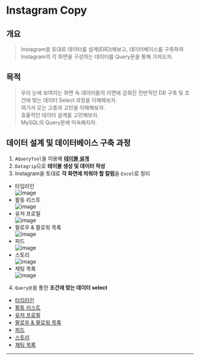 # Instagram Copy

## 개요

> Instagram을 토대로 데이터를 설계(ERD)해보고, 데이터베이스를 구축하여 Instagram의 각 화면을 구성하는 데이터를 Query문을 통해 가져오자.

## 목적

> 우리 눈에 보여지는 화면 속 데이터들의 이면에 감춰진 전반적인 DB 구축 및 조건에 맞는 데이터 Select 과정을 이해해보자.   
> 여기서 오는 고충과 고민을 이해해보자.   
> 효율적인 데이터 설계를 고민해보자.   
> MySQL의 Query문에 익숙해지자.

## 데이터 설계 및 데이터베이스 구축 과정

1. `AQueryTool`을 이용해 [**테이블 설계**](https://github.com/khyup0629/Instagram-copy/blob/main/Instagram_Database_Copy/Instagram%20DB%20Table%20MySQL.txt)
2. `Datagrip`으로 **테이블 생성 및 데이터 작성**
3. Instagram을 토대로 **각 화면에 띄워야 할 칼럼**을 `Excel`로 정리
  - 타임라인   
![image](https://user-images.githubusercontent.com/43658658/134375698-a4c946d9-8674-4e6b-bbdf-f15d75d9473f.png)
  - 활동 리스트   
![image](https://user-images.githubusercontent.com/43658658/134375799-f7221423-49ad-4b61-b4e2-6e072377027a.png)
  - 유저 프로필   
![image](https://user-images.githubusercontent.com/43658658/134376169-7a8ec8cf-6e06-411a-babb-20abb3ab975c.png)  
  - 팔로우 & 팔로워 목록   
![image](https://user-images.githubusercontent.com/43658658/134376366-2450f760-a00d-4532-98f2-123ef6887464.png)
  - 피드   
![image](https://user-images.githubusercontent.com/43658658/134376447-35b757b9-97f6-494f-b045-5b0279639e54.png)
  - 스토리   
![image](https://user-images.githubusercontent.com/43658658/134376586-a97c1c88-e148-4fd8-81b5-411847e0e56a.png)
  - 채팅 목록   
![image](https://user-images.githubusercontent.com/43658658/134376655-2ea6621b-3273-4a72-bf37-d82c0b924a6f.png)
4. `Query문`을 통한 **조건에 맞는 데이터 select**
  - [타임라인](https://github.com/khyup0629/Instagram-copy/blob/main/Instagram_Database_Copy/Instagram%20DB%20%ED%83%80%EC%9E%84%EB%9D%BC%EC%9D%B8.md#%ED%83%80%EC%9E%84%EB%9D%BC%EC%9D%B8-%ED%99%94%EB%A9%B4)
  - [활동 리스트](https://github.com/khyup0629/Instagram-copy/blob/main/Instagram_Database_Copy/Instagram%20DB%20%ED%99%9C%EB%8F%99%20%EB%A6%AC%EC%8A%A4%ED%8A%B8.md#%ED%99%9C%EB%8F%99-%EB%A6%AC%EC%8A%A4%ED%8A%B8)
  - [유저 프로필](https://github.com/khyup0629/Instagram-copy/blob/main/Instagram_Database_Copy/Instagram%20DB%20%ED%94%84%EB%A1%9C%ED%95%84%20%ED%99%94%EB%A9%B4.md#%ED%94%84%EB%A1%9C%ED%95%84-%ED%99%94%EB%A9%B4)
  - [팔로우 & 팔로워 목록](https://github.com/khyup0629/Instagram-copy/blob/main/Instagram_Database_Copy/Instagram%20DB%20%ED%8C%94%EB%A1%9C%EC%9B%8C%2C%20%ED%8C%94%EB%A1%9C%EC%9E%89%20%EB%A6%AC%EC%8A%A4%ED%8A%B8.md#%ED%8C%94%EB%A1%9C%EC%9B%8C-%EB%A6%AC%EC%8A%A4%ED%8A%B8)
  - [피드](https://github.com/khyup0629/Instagram-copy/blob/main/Instagram_Database_Copy/Instagram%20DB%20%ED%94%BC%EB%93%9C.md#%ED%94%BC%EB%93%9C)
  - [스토리](https://github.com/khyup0629/Instagram-copy/blob/main/Instagram_Database_Copy/Instagram%20DB%20%EC%8A%A4%ED%86%A0%EB%A6%AC%20%ED%99%94%EB%A9%B4.md#%EC%8A%A4%ED%86%A0%EB%A6%AC-%ED%99%94%EB%A9%B4)
  - [채팅 목록](https://github.com/khyup0629/Instagram-copy/blob/main/Instagram_Database_Copy/Instagram%20DB%20%EC%B1%84%ED%8C%85%EB%B0%A9%20%EB%AA%A9%EB%A1%9D%20%ED%99%94%EB%A9%B4.md#%EC%B1%84%ED%8C%85%EB%B0%A9-%EB%AA%A9%EB%A1%9D-%ED%99%94%EB%A9%B4)

---
